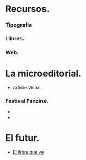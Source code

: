 # Recursos.
### Tipografia
### Llibres.
### Web.

# La microeditorial.
* Article Visual.

### Festival Fanzine.
* 
*

# El futur.
* [El llibre que ve](http://lab.cccb.org/ca/el-llibre-que-ve/)

